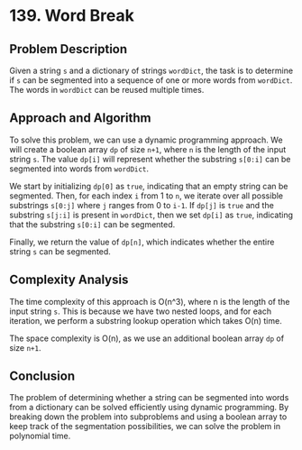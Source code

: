 # 139. Word Break

## Problem Description
Given a string `s` and a dictionary of strings `wordDict`, the task is to determine if `s` can be segmented into a sequence of one or more words from `wordDict`. The words in `wordDict` can be reused multiple times.

## Approach and Algorithm
To solve this problem, we can use a dynamic programming approach. We will create a boolean array `dp` of size `n+1`, where `n` is the length of the input string `s`. The value `dp[i]` will represent whether the substring `s[0:i]` can be segmented into words from `wordDict`.

We start by initializing `dp[0]` as `true`, indicating that an empty string can be segmented. Then, for each index `i` from 1 to `n`, we iterate over all possible substrings `s[0:j]` where `j` ranges from 0 to `i-1`. If `dp[j]` is `true` and the substring `s[j:i]` is present in `wordDict`, then we set `dp[i]` as `true`, indicating that the substring `s[0:i]` can be segmented.

Finally, we return the value of `dp[n]`, which indicates whether the entire string `s` can be segmented.

## Complexity Analysis
The time complexity of this approach is O(n^3), where n is the length of the input string `s`. This is because we have two nested loops, and for each iteration, we perform a substring lookup operation which takes O(n) time.

The space complexity is O(n), as we use an additional boolean array `dp` of size `n+1`.

## Conclusion
The problem of determining whether a string can be segmented into words from a dictionary can be solved efficiently using dynamic programming. By breaking down the problem into subproblems and using a boolean array to keep track of the segmentation possibilities, we can solve the problem in polynomial time.
